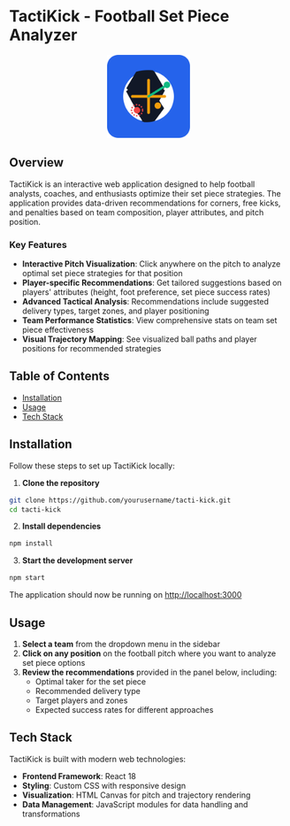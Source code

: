 # TactiKick - Football Set Piece Analyzer

<p align="center">
  <img src="public/favicon.svg" alt="TactiKick Logo" width="150" />
</p>

## Overview

TactiKick is an interactive web application designed to help football analysts, coaches, and enthusiasts optimize their set piece strategies. The application provides data-driven recommendations for corners, free kicks, and penalties based on team composition, player attributes, and pitch position.

### Key Features

- **Interactive Pitch Visualization**: Click anywhere on the pitch to analyze optimal set piece strategies for that position
- **Player-specific Recommendations**: Get tailored suggestions based on players' attributes (height, foot preference, set piece success rates)
- **Advanced Tactical Analysis**: Recommendations include suggested delivery types, target zones, and player positioning
- **Team Performance Statistics**: View comprehensive stats on team set piece effectiveness
- **Visual Trajectory Mapping**: See visualized ball paths and player positions for recommended strategies


## Table of Contents

- [Installation](#installation)
- [Usage](#usage)
- [Tech Stack](#tech-stack)

## Installation

Follow these steps to set up TactiKick locally:

1. **Clone the repository**

```bash
git clone https://github.com/yourusername/tacti-kick.git
cd tacti-kick
```

2. **Install dependencies**

```bash
npm install
```

3. **Start the development server**

```bash
npm start
```

The application should now be running on [http://localhost:3000](http://localhost:3000)

## Usage

1. **Select a team** from the dropdown menu in the sidebar
2. **Click on any position** on the football pitch where you want to analyze set piece options
3. **Review the recommendations** provided in the panel below, including:
   - Optimal taker for the set piece
   - Recommended delivery type
   - Target players and zones
   - Expected success rates for different approaches

## Tech Stack

TactiKick is built with modern web technologies:

- **Frontend Framework**: React 18
- **Styling**: Custom CSS with responsive design
- **Visualization**: HTML Canvas for pitch and trajectory rendering
- **Data Management**: JavaScript modules for data handling and transformations


